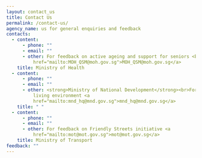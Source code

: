 ```yaml
---
layout: contact_us
title: Contact Us
permalink: /contact-us/
agency_name: us for general enquiries and feedback
contacts:
  - content:
      - phone: ""
      - email: ""
      - other: For feedback on active ageing and support for seniors <br><a
          href="mailto:MOH_QSM@moh.gov.sg">MOH_QSM@moh.gov.sg</a>
    title: Ministry of Health
  - content:
      - phone: ""
      - email: ""
      - other: <strong>Ministry of National Development</strong><br>For feedback on
          living environment <a
          href="mailto:mnd_hq@mnd.gov.sg">mnd_hq@mnd.gov.sg</a>
    title: " "
  - content:
      - phone: ""
      - email: ""
      - other: For feedback on Friendly Streets initiative <a
          href="mailto:mot@mot.gov.sg">mot@mot.gov.sg</a>
    title: Ministry of Transport
feedback: ""
---
```

